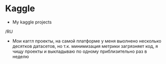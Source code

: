 # Kaggle
- My kaggle projects

/RU
- Мои каггл проекты, на самой платформе у меня выолнено несколько десятков датасетов, но т.к. минимизация метрики загрязняет код, я чищу проекты и выкладываю по одному приблизительно раз в неделю
